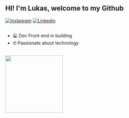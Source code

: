 ## HI! I'm Lukas, welcome to my Github

<div>
  <a href="https://www.instagram.com/j.lukasoliveira?igsh=MWNvbnFpeWF4bDh5NA==" target="_blank"><img src="https://img.shields.io/badge/-Instagram-E4405F?style=flat&logo=instagram&logoColor=white" alt="Instagram" /></a>
  <a href="https://www.linkedin.com/in/jo%C3%A3o-lucas-a92b83146?utm_source=share&utm_campaign=share_via&utm_content=profile&utm_medium=android_app" target="_blank"><img src="https://img.shields.io/badge/LinkedIn-blue?style=flat&logo=linkedin&labelColor=blue" alt="Linkedin" /></a>
</div>

##

<ul>
  <li>💻 Dev Front-end in building</li>
  <li>🤓 Passionate about technology</li>
</ul>

 ##

<div>
<!--   <img height="180em" src="https://github-readme-stats.vercel.app/api?username=JLOlieira&show_icons=true&theme=radical&count_private=true"/> -->
  <img height="180em" src="https://github-readme-stats.vercel.app/api/top-langs/?username=JLOlieira&layout=compact&langs_count=8&theme=radical"/>
</div>
